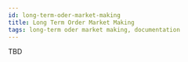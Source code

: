 ```yaml
---
id: long-term-oder-market-making
title: Long Term Order Market Making
tags: long-term oder market making, documentation
---
```


TBD
